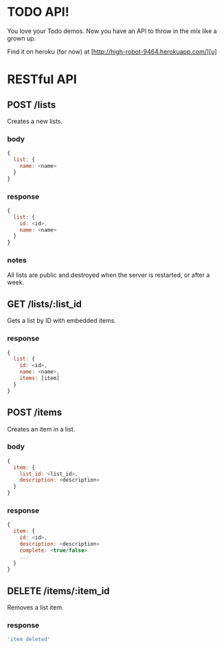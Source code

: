 TODO API!
=========

You love your Todo demos. Now you have an API to throw in the mix like a
grown up.

Find it on heroku (for now) at [http://high-robot-9464.herokuapp.com/][u]

RESTful API
===========

POST /lists
-----------

Creates a new lists.

### body

```javascript
{
  list: {
    name: <name>
  }
}
```

### response

```javascript
{
  list: {
    id: <id>,
    name: <name>
  }
}
```

### notes

All lists are public and destroyed when the server is restarted, or after a week.

GET /lists/:list_id
------------------

Gets a list by ID with embedded items.

### response

```javascript
{
  list: {
    id: <id>,
    name: <name>,
    items: [item]
  }
}
```

POST /items
-----------

Creates an item in a list.

### body

```javascript
{
  item: {
    list_id: <list_id>,
    description: <description>
  }
}
```

### response

```javascript
{
  item: {
    id: <id>,
    description: <description>
    complete: <true/false>
    ...
  }
}
```

DELETE /items/:item_id
----------------------

Removes a list item.

### response

```javascript
'item deleted'
```
